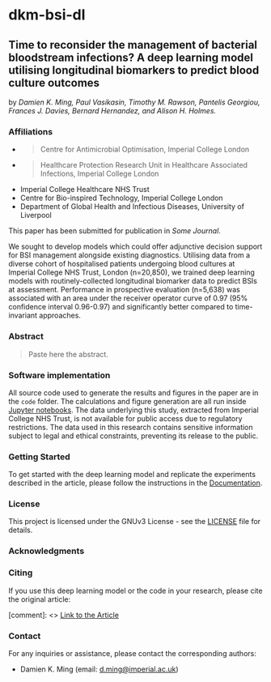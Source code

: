 # dkm-bsi-dl

## Time to reconsider the management of bacterial bloodstream infections? A deep learning model utilising longitudinal biomarkers to predict blood culture outcomes

by *Damien K. Ming, Paul Vasikasin, Timothy M. Rawson, Pantelis Georgiou, Frances J. Davies, Bernard Hernandez, and Alison H. Holmes.*

### Affiliations

- > Centre for Antimicrobial Optimisation, Imperial College London
- > Healthcare Protection Research Unit in Healthcare Associated Infections, Imperial College London
- Imperial College Healthcare NHS Trust
- Centre for Bio-inspired Technology, Imperial College London
- Department of Global Health and Infectious Diseases, University of Liverpool

This paper has been submitted for publication in *Some Journal*.

We sought to develop models which could offer adjunctive decision support for BSI management alongside existing diagnostics. 
Utilising data from a diverse cohort of hospitalised patients undergoing blood cultures at Imperial College NHS Trust, London (n=20,850), 
we trained deep learning models with routinely-collected longitudinal biomarker data to predict BSIs at assessment. Performance in 
prospective evaluation (n=5,638) was associated with an area under the receiver operator curve of 0.97 (95% confidence interval 0.96-0.97) 
and significantly better compared to time-invariant approaches.

<!-- ![](manuscript/figures/hawaii-trend.png) -->
<!-- *Caption for the example figure with the main results.* -->


### Abstract

> Paste here the abstract.

### Software implementation

All source code used to generate the results and figures in the paper are in the `code` folder. The calculations and figure generation are 
all run inside [Jupyter notebooks](http://jupyter.org/). The data underlying this study, extracted from Imperial College NHS Trust, is not 
available for public access due to regulatory restrictions. The data used in this research contains sensitive information subject to legal 
and ethical constraints, preventing its release to the public.

<!-- Results generated by the code are saved in `results`. -->
<!-- [comment]: <> See the `README.md` files in each directory for a full description.-->

### Getting Started

To get started with the deep learning model and replicate the experiments described in the article, please follow the instructions in the [Documentation](docs/README.md).

### License

This project is licensed under the GNUv3 License - see the [LICENSE](LICENSE) file for details.

### Acknowledgments

### Citing

If you use this deep learning model or the code in your research, please cite the original article:

[comment]: <> [Link to the Article](https://example.com/article)

### Contact

For any inquiries or assistance, please contact the corresponding authors:

- Damien K. Ming (email: d.ming@imperial.ac.uk)
